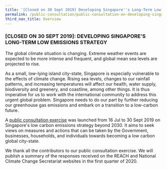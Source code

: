```yaml
---
title: '[Closed on 30 Sept 2019] Developing Singapore''s Long-Term Low Emissions Strategy'
permalink: /public-consultation/public-consultation-on-developing-singapore-s-long-term-low-emissions-strategy/
third_nav_title: Overview
---
```


### [CLOSED ON 30 SEPT 2019]: DEVELOPING SINGAPORE'S LONG-TERM LOW EMISSIONS STRATEGY


The global climate situation is changing. Extreme weather events are expected to be more intense and frequent, and global mean sea levels are projected to rise.

As a small, low-lying island city-state, Singapore is especially vulnerable to the effects of climate change. Rising sea levels, changes to our rainfall patterns, and increasing temperatures will affect our health, water supply, biodiversity and greenery, and coastline, among other things.  It is thus imperative for us to work with the international community to address this urgent global problem. Singapore needs to do our part by further reducing our greenhouse gas emissions and embark on a transition to a low-carbon future.

A [<a href="/docs/default-source/default-document-library/2050-public-consultation-document-(for-publication)_(revised-151019).pdf" target="_blank">public consultation exercise</a>](/docs/default-source/default-document-library/2050-public-consultation-document-(for-publication)_(revised-151019).pdf) was launched from 16 Jul to 30 Sept 2019 on Singapore's low carbon emissions strategy beyond 2030. It aims to seek views on measures and actions that can be taken by the Government, businesses, households, and individuals towards becoming a low carbon global city-state.

We thank all the contributors to our public consultation exercise. We will publish a summary of the responses received on the REACH and National Climate Change Secretariat websites in the first quarter of 2020.  



